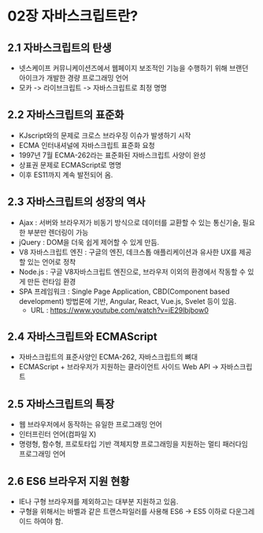 # 02장 자바스크립트란?

## 2.1 자바스크립트의 탄생
- 넷스케이프 커뮤니케이션즈에서 웹페이지 보조적인 기능을 수행하기 위해 브랜던 아이크가 개발한 경량 프로그래밍 언어
- 모카 -> 라이브크립트 -> 자바스크립트로 최정 명명

## 2.2 자바스크립트의 표준화
- KJscript와의 문제로 크로스 브라우징 이슈가 발생하기 시작
- ECMA 인터내셔널에 자바스크립트 표준화 요청
- 1997년 7월 ECMA-262라는 표준화된 자바스크립트 사양이 완성
- 상표권 문제로 ECMAScript로 명명
- 이후 ES11까지 계속 발전되어 옴.

## 2.3 자바스크립트의 성장의 역사
- Ajax : 서버와 브라우저가 비동기 방식으로 데이터를 교환할 수 있는 통신기술, 필요한 부분만 렌더링이 가능
- jQuery : DOM을 더욱 쉽게 제어할 수 있게 만듬.
- V8 자바스크립트 엔진 : 구글의 엔진, 데크스톱 애플리케이션과 유사한 UX를 제공할 있는 언어로 정착
- Node.js : 구글 V8자바스크립트 엔진으로, 브라우저 이외의 환경에서 작동할 수 있게 만든 런타임 환경
- SPA 프레임워크 : Single Page Application, CBD(Component based development) 방법론에 기반, Angular, React, Vue.js, Svelet 등이 있음.
  - URL : https://www.youtube.com/watch?v=iE29lbjbow0

## 2.4 자바스크립트와 ECMAScript
- 자바스크립트의 표준사양인 ECMA-262, 자바스크립트의 뼈대
- ECMAScript + 브라우저가 지원하는 클라이언트 사이드 Web API -> 자바스크립트

## 2.5 자바스크립트의 특장
- 웹 브라우저에서 동작하는 유일한 프로그래밍 언어
- 인터프린터 언어(컴파일 X)
- 명령형, 함수형, 프로토타입 기반 객체지향 프로그래밍을 지원하는 멀티 패러다임 프로그래밍 언어

## 2.6 ES6 브라우저 지원 현황
- IE나 구형 브라우져를 제외하고는 대부분 지원하고 있음.
- 구형을 위해서는 바벨과 같은 트랜스파일러를 사용해 ES6 -> ES5 이하로 다운그레이드 하여야 함.